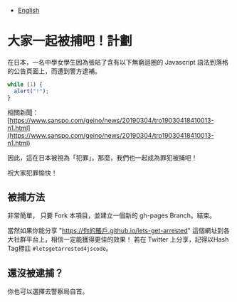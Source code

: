 - [English](README.md)

# 大家一起被捕吧！計劃

在日本，一名中學女學生因為張貼了含有以下無窮迴圈的 Javascript 語法到落格的公告頁面上，而遭到警方逮補。

```js
while (1) {
  alert("!");
}
```

相關新聞：
[https://www.sanspo.com/geino/news/20190304/tro19030418410013-n1.html](https://www.sanspo.com/geino/news/20190304/tro19030418410013-n1.html)

因此，這在日本被視為「犯罪」。那麼，我們也一起成為罪犯被捕吧！

祝大家犯罪愉快！

## 被捕方法

非常簡單，
只要 Fork 本項目，並建立一個新的 gh-pages Branch。結束。

當然如果你能分享 "https://你的賬戶.github.io/lets-get-arrested" 這個網址到各大社群平台上，相信一定能獲得更佳的效果！
若在 Twitter 上分享，記得以Hash Tag標註 `#letsgetarrested4jscode`。

## 還沒被逮捕？

你也可以選擇去警察局自首。
